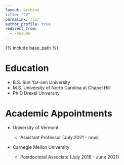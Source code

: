 ```yaml
---
layout: archive
title: "CV"
permalink: /cv/
author_profile: true
redirect_from:
  - /resume
---
```


{% include base_path %}

Education
======
* B.S. Sun Yat-sen University
* M.S. University of North Carolina at Chapel Hill
* Ph.D Drexel University

Academic Appointments
======
* University of Vermont
  *  Assistant Professor (July 2021 - now)

* Carnegie Mellon University
  * Postdoctoral Associate (July 2018 - June 2021)
  


